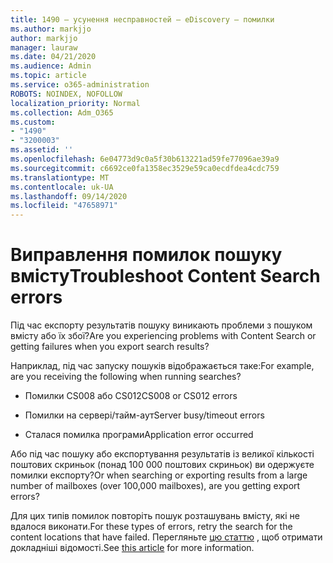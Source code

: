 ```yaml
---
title: 1490 – усунення несправностей – eDiscovery – помилки
ms.author: markjjo
author: markjjo
manager: lauraw
ms.date: 04/21/2020
ms.audience: Admin
ms.topic: article
ms.service: o365-administration
ROBOTS: NOINDEX, NOFOLLOW
localization_priority: Normal
ms.collection: Adm_O365
ms.custom:
- "1490"
- "3200003"
ms.assetid: ''
ms.openlocfilehash: 6e04773d9c0a5f30b613221ad59fe77096ae39a9
ms.sourcegitcommit: c6692ce0fa1358ec3529e59ca0ecdfdea4cdc759
ms.translationtype: MT
ms.contentlocale: uk-UA
ms.lasthandoff: 09/14/2020
ms.locfileid: "47658971"
---
```

# <a name="troubleshoot-content-search-errors"></a><span data-ttu-id="a3bab-102">Виправлення помилок пошуку вмісту</span><span class="sxs-lookup"><span data-stu-id="a3bab-102">Troubleshoot Content Search errors</span></span>

<span data-ttu-id="a3bab-103">Під час експорту результатів пошуку виникають проблеми з пошуком вмісту або їх збої?</span><span class="sxs-lookup"><span data-stu-id="a3bab-103">Are you experiencing problems with Content Search or getting failures when you export search results?</span></span>

<span data-ttu-id="a3bab-104">Наприклад, під час запуску пошуків відображається таке:</span><span class="sxs-lookup"><span data-stu-id="a3bab-104">For example, are you receiving the following when running searches?</span></span>

- <span data-ttu-id="a3bab-105">Помилки CS008 або CS012</span><span class="sxs-lookup"><span data-stu-id="a3bab-105">CS008 or CS012 errors</span></span>

- <span data-ttu-id="a3bab-106">Помилки на сервері/тайм-аут</span><span class="sxs-lookup"><span data-stu-id="a3bab-106">Server busy/timeout errors</span></span>

- <span data-ttu-id="a3bab-107">Сталася помилка програми</span><span class="sxs-lookup"><span data-stu-id="a3bab-107">Application error occurred</span></span>

<span data-ttu-id="a3bab-108">Або під час пошуку або експортування результатів із великої кількості поштових скриньок (понад 100 000 поштових скриньок) ви одержуєте помилки експорту?</span><span class="sxs-lookup"><span data-stu-id="a3bab-108">Or when searching or exporting results from a large number of mailboxes (over 100,000 mailboxes), are you getting export errors?</span></span>

<span data-ttu-id="a3bab-109">Для цих типів помилок повторіть пошук розташувань вмісту, які не вдалося виконати.</span><span class="sxs-lookup"><span data-stu-id="a3bab-109">For these types of errors, retry the search for the content locations that have failed.</span></span> <span data-ttu-id="a3bab-110">Перегляньте  [цю статтю](https://docs.microsoft.com/microsoft-365/compliance/retry-failed-content-search) , щоб отримати докладніші відомості.</span><span class="sxs-lookup"><span data-stu-id="a3bab-110">See  [this article](https://docs.microsoft.com/microsoft-365/compliance/retry-failed-content-search) for more information.</span></span>
